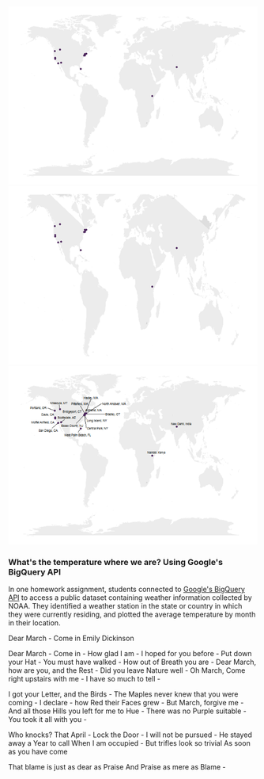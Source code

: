 ![](where_files/figure-markdown_strict/unnamed-chunk-1-1.png)![](where_files/figure-markdown_strict/unnamed-chunk-1-2.png)![](where_files/figure-markdown_strict/unnamed-chunk-1-3.png)

### What's the temperature where we are? Using Google's BigQuery API

In one homework assignment, students connected to [Google's BigQuery
API](https://cloud.google.com/bigquery/public-data "BigQuery Public Data")
to access a public dataset containing weather information collected by
NOAA. They identified a weather station in the state or country in which
they were currently residing, and plotted the average temperature by
month in their location.

Dear March - Come in Emily Dickinson

Dear March - Come in - How glad I am - I hoped for you before - Put down
your Hat - You must have walked - How out of Breath you are - Dear
March, how are you, and the Rest - Did you leave Nature well - Oh March,
Come right upstairs with me - I have so much to tell -

I got your Letter, and the Birds - The Maples never knew that you were
coming - I declare - how Red their Faces grew - But March, forgive me -
And all those Hills you left for me to Hue - There was no Purple
suitable - You took it all with you -

Who knocks? That April - Lock the Door - I will not be pursued - He
stayed away a Year to call When I am occupied - But trifles look so
trivial As soon as you have come

That blame is just as dear as Praise And Praise as mere as Blame -
